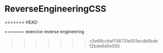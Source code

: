 # ReverseEngineeringCSS
<<<<<<< HEAD


=======
exercice reverse engineering
>>>>>>> c5e68ccbef138731e001ecdb6bdef2bde6d0e055
